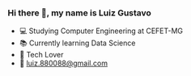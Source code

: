### Hi there 👋, my name is Luiz Gustavo


- 💻 Studying Computer Engineering at CEFET-MG 
- 📚 Currently learning Data Science
- 👾 Tech Lover
- 📧 luiz.880088@gmail.com

